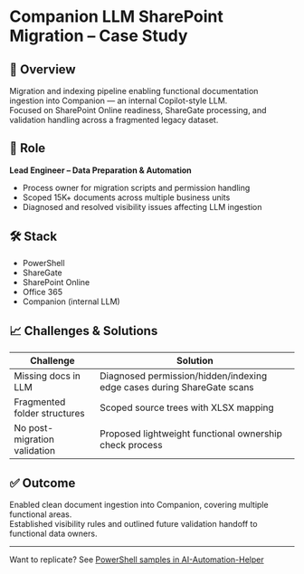 # Companion LLM SharePoint Migration – Case Study

## 🧠 Overview

Migration and indexing pipeline enabling functional documentation ingestion into Companion — an internal Copilot-style LLM.  
Focused on SharePoint Online readiness, ShareGate processing, and validation handling across a fragmented legacy dataset.

## 👤 Role

**Lead Engineer – Data Preparation & Automation**

- Process owner for migration scripts and permission handling
- Scoped 15K+ documents across multiple business units
- Diagnosed and resolved visibility issues affecting LLM ingestion

## 🛠️ Stack

- PowerShell
- ShareGate
- SharePoint Online
- Office 365
- Companion (internal LLM)

## 📈 Challenges & Solutions

| Challenge                         | Solution                                                                 |
|----------------------------------|--------------------------------------------------------------------------|
| Missing docs in LLM              | Diagnosed permission/hidden/indexing edge cases during ShareGate scans   |
| Fragmented folder structures     | Scoped source trees with XLSX mapping                                     |
| No post-migration validation     | Proposed lightweight functional ownership check process                  |

## ✅ Outcome

Enabled clean document ingestion into Companion, covering multiple functional areas.  
Established visibility rules and outlined future validation handoff to functional data owners.

---

Want to replicate? See [PowerShell samples in AI-Automation-Helper](https://github.com/IGARVAR/AI-Automation-Helper)

